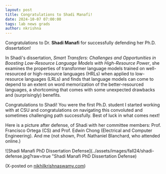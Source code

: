 ```yaml
---
layout: post
title: Congratulations to Shadi Manafi!
date: 2024-10-07 07:00:00
tags: lab news grads
author: nkrishna
---
```


Congratulations to Dr. **Shadi Manafi** for successfully defending her Ph.D. dissertation!

In Shadi's dissertation, *Smart Transfers:  Challenges and Opportunities in Boosting Low-Resource Language Models with High-Resource Power*, she examines the properties of transformer language models trained on well-resourced or high-resource languages (HRLs) when applied to low-resource languages (LRLs) and finds that language models can come to depend to an extent on word memorization of the better-resourced languages, a shortcoming that comes with some unexpected drawbacks and (surprisingly) benefits.

Congratulations to Shadi!  You were the first Ph.D. student I started working with at CSU and congratulations on navigating this convoluted and sometimes challenging path successfully. Best of luck in what comes next!

Here is a picture after defense, of Shadi with her committee members: Prof. Francisco Ortega (CS) and Prof. Edwin Chong (Electrical and Computer Engineering). And me (not shown, Prof. Nathaniel Blanchard, who attended online.)

![Shadi Manafi PhD Dissertation Defense](../assets/images/fall24/shadi-defense.jpg?raw=true "Shadi Manafi PhD Dissertation Defense)

(X-posted on [nikhilkrishnaswamy.com](https://www.nikhilkrishnaswamy.com/2024/06/25/congratulations-shadi-manafi.html))
